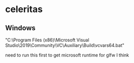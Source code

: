 # celeritas

## Windows

"C:\Program Files (x86)\Microsoft Visual Studio\2019\Community\VC\Auxiliary\Build\vcvars64.bat"

need to run this first to get microsoft runtime for glfw I think
